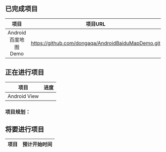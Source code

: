 ## 已完成项目

|项目|项目URL|博客URL|
|:-:|:-:|:-:|
|Android百度地图Demo|https://github.com/dongaqa/AndroidBaiduMapDemo.git|http://www.jianshu.com/p/75562c425bef|


## 正在进行项目

|项目|进度|
|:-:|:-:|
|Android View||

### 项目规划：

## 将要进行项目

|项目|预计开始时间|
|:-:|:-:|
